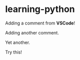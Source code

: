 # learning-python

Adding a comment from **VSCode**!

Adding another comment.

Yet another.

Try this!
